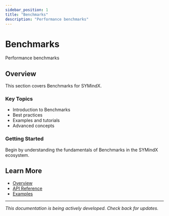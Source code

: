 ```yaml
---
sidebar_position: 1
title: "Benchmarks"
description: "Performance benchmarks"
---
```


# Benchmarks

Performance benchmarks

## Overview

This section covers Benchmarks for SYMindX.

### Key Topics

- Introduction to Benchmarks
- Best practices
- Examples and tutorials
- Advanced concepts

### Getting Started

Begin by understanding the fundamentals of Benchmarks in the SYMindX ecosystem.

## Learn More

- [Overview](/docs/01-overview)
- [API Reference](/docs/03-api-reference)
- [Examples](/docs/17-examples)

---

*This documentation is being actively developed. Check back for updates.*
